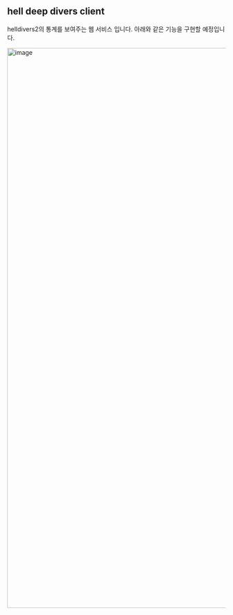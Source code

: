## hell deep divers client
helldivers2의 통계를 보여주는 웹 서비스 입니다.
아래와 같은 기능을 구현할 예정입니다.

<img width="1291" alt="image" src="https://github.com/user-attachments/assets/ebcc7663-9de2-47bb-bc8d-5c6162effa2d">
